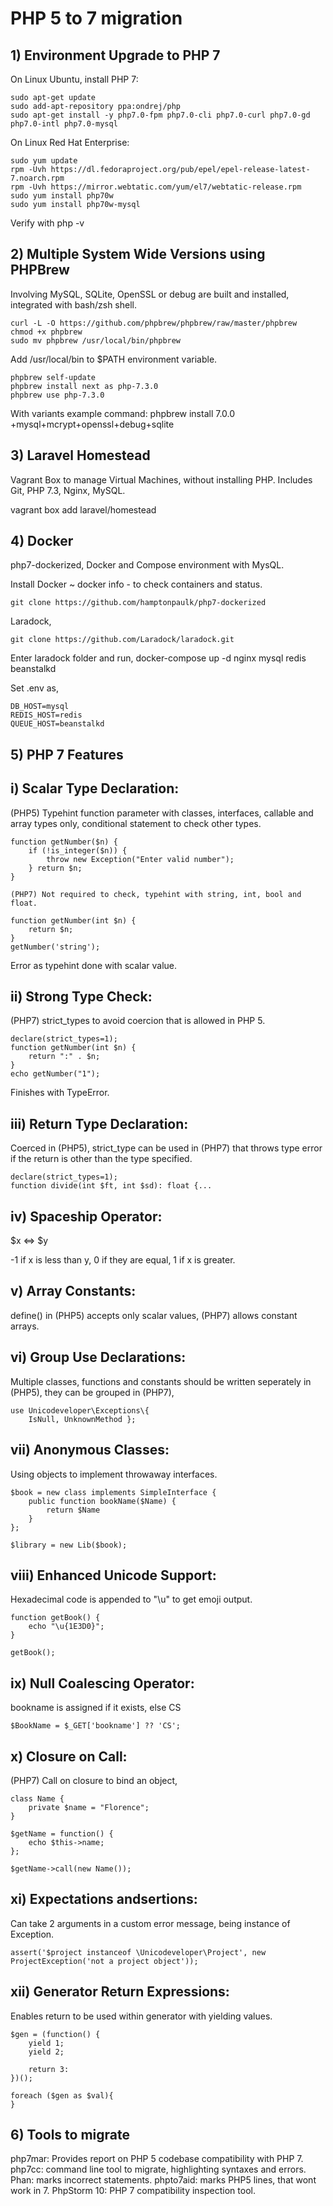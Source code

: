 # PHP 5 to 7 migration

## 1) Environment Upgrade to PHP 7

On Linux Ubuntu, install PHP 7:

```
sudo apt-get update
sudo add-apt-repository ppa:ondrej/php
sudo apt-get install -y php7.0-fpm php7.0-cli php7.0-curl php7.0-gd php7.0-intl php7.0-mysql
```

On Linux Red Hat Enterprise:

```
sudo yum update
rpm -Uvh https://dl.fedoraproject.org/pub/epel/epel-release-latest-7.noarch.rpm
rpm -Uvh https://mirror.webtatic.com/yum/el7/webtatic-release.rpm
sudo yum install php70w
sudo yum install php70w-mysql
```

Verify with php -v

## 2) Multiple System Wide Versions using PHPBrew

Involving MySQL, SQLite, OpenSSL or debug are built and installed, integrated with bash/zsh shell.

```
curl -L -O https://github.com/phpbrew/phpbrew/raw/master/phpbrew
chmod +x phpbrew
sudo mv phpbrew /usr/local/bin/phpbrew
```

Add /usr/local/bin to $PATH environment variable.

```
phpbrew self-update
phpbrew install next as php-7.3.0
phpbrew use php-7.3.0
```

With variants example command: phpbrew install 7.0.0 +mysql+mcrypt+openssl+debug+sqlite

## 3) Laravel Homestead

Vagrant Box to manage Virtual Machines, without installing PHP. Includes Git, PHP 7.3, Nginx, MySQL.

vagrant box add laravel/homestead

## 4) Docker

php7-dockerized, Docker and Compose environment with MysQL.

Install Docker
~ docker info - to check containers and status.
```
git clone https://github.com/hamptonpaulk/php7-dockerized
```
Laradock, 
```
git clone https://github.com/Laradock/laradock.git
```
Enter laradock folder and run, docker-compose up -d nginx mysql redis beanstalkd

Set .env as,
```
DB_HOST=mysql
REDIS_HOST=redis
QUEUE_HOST=beanstalkd
```

## 5) PHP 7 Features

i) Scalar Type Declaration: 
---------------------------
(PHP5) Typehint function parameter with classes, interfaces, callable and array types only, conditional statement to check other types.

```
function getNumber($n) {
    if (!is_integer($n)) {
        throw new Exception("Enter valid number");
    } return $n;
}

(PHP7) Not required to check, typehint with string, int, bool and float.

function getNumber(int $n) {
    return $n;
}
getNumber('string');
```

Error as typehint done with scalar value.

ii) Strong Type Check:
----------------------
(PHP7) strict_types to avoid coercion that is allowed in PHP 5.

```
declare(strict_types=1);
function getNumber(int $n) {
    return ":" . $n;
}
echo getNumber("1");
```

Finishes with TypeError.

iii) Return Type Declaration:
-----------------------------
Coerced in (PHP5), strict_type can be used in (PHP7) that throws type error if the return is other than the type specified.

```
declare(strict_types=1);
function divide(int $ft, int $sd): float {...
```

iv) Spaceship Operator:
-----------------------
$x <=> $y 

-1 if x is less than y, 
0 if they are equal, 
1 if x is greater.

v) Array Constants:
-------------------
define() in (PHP5) accepts only scalar values, (PHP7) allows constant arrays.

vi) Group Use Declarations:
---------------------------
Multiple classes, functions and constants should be written seperately in (PHP5), they can be grouped in (PHP7),

```
use Unicodeveloper\Exceptions\{
    IsNull, UnknownMethod };
```

vii) Anonymous Classes:
-----------------------
Using objects to implement throwaway interfaces.

```
$book = new class implements SimpleInterface {
    public function bookName($Name) {
        return $Name
    }
};

$library = new Lib($book);
```

viii) Enhanced Unicode Support:
-------------------------------
Hexadecimal code is appended to "\u" to get emoji output.

```
function getBook() {
    echo "\u{1E3D0}";
}

getBook();
```

ix) Null Coalescing Operator:
-----------------------------
bookname is assigned if it exists, else CS

```
$BookName = $_GET['bookname'] ?? 'CS';
```

x) Closure on Call:
-------------------
(PHP7) Call on closure to bind an object,

```
class Name {
    private $name = "Florence";
}

$getName = function() {
    echo $this->name;
};

$getName->call(new Name());
```

xi) Expectations andsertions:
--------------------------------
Can take 2 arguments in a custom error message, being instance of Exception.

```
assert('$project instanceof \Unicodeveloper\Project', new ProjectException('not a project object'));
```

xii) Generator Return Expressions:
----------------------------------
Enables return to be used within generator with yielding values.

```
$gen = (function() {
    yield 1;
    yield 2;
    
    return 3:
})();

foreach ($gen as $val){
}
```

## 6) Tools to migrate

php7mar: Provides report on PHP 5 codebase compatibility with PHP 7.
php7cc: command line tool to migrate, highlighting syntaxes and errors.
Phan: marks incorrect statements.
phpto7aid: marks PHP5 lines, that wont work in 7.
PhpStorm 10: PHP 7 compatibility inspection tool.

